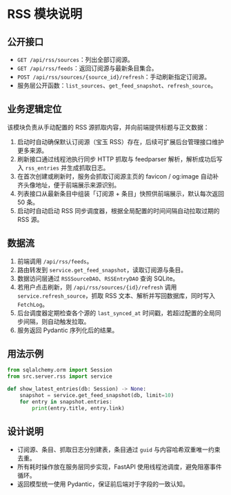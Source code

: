 # RSS 模块说明

## 公开接口
- `GET /api/rss/sources`：列出全部订阅源。
- `GET /api/rss/feeds`：返回订阅源与最新条目集合。
- `POST /api/rss/sources/{source_id}/refresh`：手动刷新指定订阅源。
- 服务层公开函数：`list_sources`、`get_feed_snapshot`、`refresh_source`。

## 业务逻辑定位
该模块负责从手动配置的 RSS 源抓取内容，并向前端提供标题与正文数据：
1. 启动时自动确保默认订阅源（宝玉 RSS）存在，后续可扩展后台管理接口维护更多来源。
2. 刷新接口通过线程池执行同步 HTTP 抓取与 feedparser 解析，解析成功后写入 `rss_entries` 并生成抓取日志。
3. 在首次创建或刷新时，服务会抓取订阅源主页的 favicon / og:image 自动补齐头像地址，便于前端展示来源识别。
4. 列表接口从最新条目中组装「订阅源 + 条目」快照供前端展示，默认每次返回 50 条。
5. 启动时自动启动 RSS 同步调度器，根据全局配置的时间间隔自动拉取过期的 RSS 源。

## 数据流
1. 前端调用 `/api/rss/feeds`。
2. 路由转发到 `service.get_feed_snapshot`，读取订阅源与条目。
3. 数据访问层通过 `RSSSourceDAO`、`RSSEntryDAO` 查询 SQLite。
4. 若用户点击刷新，则 `/api/rss/sources/{id}/refresh` 调用 `service.refresh_source`，抓取 RSS 文本、解析并写回数据库，同时写入 `FetchLog`。
5. 后台调度器定期检查各个源的 `last_synced_at` 时间戳，若超过配置的全局同步间隔，则自动触发拉取。
6. 服务返回 Pydantic 序列化后的结果。

## 用法示例
```python
from sqlalchemy.orm import Session
from src.server.rss import service

def show_latest_entries(db: Session) -> None:
    snapshot = service.get_feed_snapshot(db, limit=10)
    for entry in snapshot.entries:
        print(entry.title, entry.link)
```

## 设计说明
- 订阅源、条目、抓取日志分别建表，条目通过 `guid` 与内容哈希双重唯一约束去重。
- 所有耗时操作放在服务层同步实现，FastAPI 使用线程池调度，避免阻塞事件循环。
- 返回模型统一使用 Pydantic，保证前后端对于字段的一致认知。
